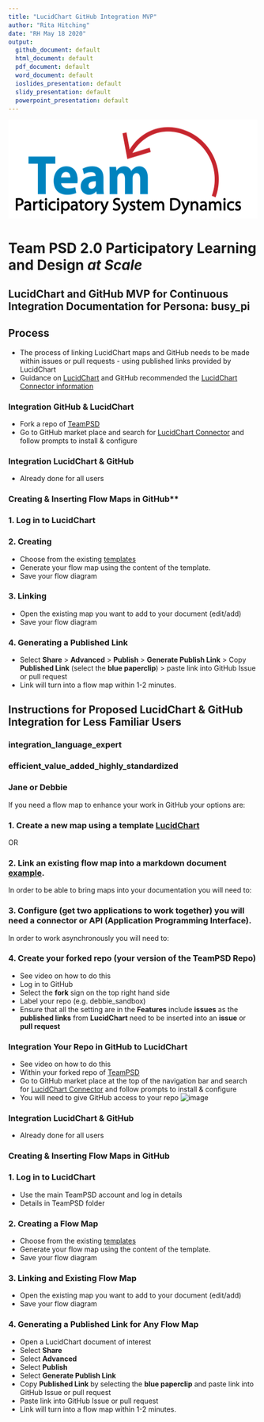 ```yaml
---
title: "LucidChart GitHub Integration MVP"
author: "Rita Hitching"
date: "RH May 18 2020"
output: 
  github_document: default
  html_document: default
  pdf_document: default
  word_document: default
  ioslides_presentation: default
  slidy_presentation: default
  powerpoint_presentation: default   
---
```



<img src = "https://github.com/lzim/teampsd/blob/teampsd_style/teampsd_logo/team_psd_logo_sm.png"
     height = "200" width = "600">  


# Team PSD 2.0 Participatory Learning and Design _at Scale_ 

## LucidChart and GitHub MVP for Continuous Integration Documentation for Persona: busy_pi

## Process 
- The process of linking LucidChart maps and GitHub needs to be made within issues or pull requests - using published links provided by LucidChart 
- Guidance on [LucidChart](https://www.lucidchart.com/blog/lucidchart-for-github) and GitHub recommended  the [LucidChart Connector information](https://github.com/marketplace/lucidchart-connector)  



### Integration GitHub & LucidChart
- Fork a repo of [TeamPSD](https://github.com/lzim/teampsd) 
- Go to GitHub market place and search for [LucidChart Connector](https://www.lucidchart.com/pages/integrations/github) and follow prompts to install & configure 

### Integration LucidChart & GitHub 
- Already done for all users 

### Creating & Inserting Flow Maps in GitHub**
### 1. Log in to LucidChart 

### 2. Creating
- Choose from the existing [templates](https://app.lucidchart.com/documents#/templates?folder_id=home)
- Generate your flow map using the content of the template.
- Save your flow diagram 

### 3. Linking
- Open the existing map you want to add to your document (edit/add) 
- Save your flow diagram 

### 4. Generating a Published Link
- Select **Share** > **Advanced** > **Publish** > **Generate Publish Link** > Copy **Published Link** (select the **blue paperclip**) > paste link into GitHub Issue or pull request
- Link will turn into a flow map within 1-2 minutes.


## Instructions for Proposed LucidChart & GitHub Integration for Less Familiar Users
### integration_language_expert
### efficient_value_added_highly_standardized
### Jane or Debbie

If you need a flow map to enhance your work in GitHub your options are:
### 1. Create a new map using a template [LucidChart](https://app.lucidchart.com/documents#/templates?folder_id=home)
OR
### 2. Link an existing flow map into a markdown document [example](https://app.lucidchart.com/documents/edit/5fb53911-fd04-466f-b419-83b34ebb8544/0_0).

In order to be able to bring maps into your documentation you will need to:
### 3. Configure (get two applications to work together) you will need a connector or API (Application Programming Interface).  
In order to work asynchronously you will need to:
### 4. Create your forked repo (your version of the TeamPSD Repo)
- See video on how to do this
- Log in to GitHub
- Select the **fork** sign on the top right hand side
- Label your repo (e.g. debbie_sandbox)
- Ensure that all the setting are in the **Features** include **issues** as the **published links** from **LucidChart** need to be inserted into an **issue** or **pull request**

### Integration Your Repo in GitHub to LucidChart
- See video on how to do this
- Within your forked repo of [TeamPSD](https://github.com/lzim/teampsd) 
- Go to GitHub market place at the top of the navigation bar and search for [LucidChart Connector](https://www.lucidchart.com/pages/integrations/github) and follow prompts to install & configure 
- You will need to give GitHub access to your repo
![image](https://user-images.githubusercontent.com/54862187/81884965-2f31c500-954e-11ea-913d-9c91c33c5155.png)

### Integration LucidChart & GitHub 
- Already done for all users 

### Creating & Inserting Flow Maps in GitHub
### 1. Log in to LucidChart 
- Use the main TeamPSD account and log in details
- Details in TeamPSD folder

### 2. Creating a Flow Map
- Choose from the existing [templates](https://app.lucidchart.com/documents#/templates?folder_id=home)
- Generate your flow map using the content of the template.
- Save your flow diagram 

### 3. Linking and Existing Flow Map
- Open the existing map you want to add to your document (edit/add) 
- Save your flow diagram 

### 4. Generating a Published Link for Any Flow Map
- Open a LucidChart document of interest
- Select **Share**
- Select **Advanced**
- Select **Publish**
- Select **Generate Publish Link**
- Copy **Published Link** by selecting the **blue paperclip** and paste link into GitHub Issue or pull request
- Paste link into GitHub Issue or pull request
- Link will turn into a flow map within 1-2 minutes.


